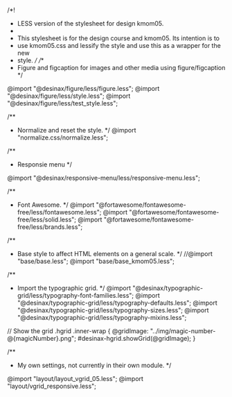 /*!
 * LESS version of the stylesheet for design kmom05.
 *
 * This stylesheet is for the design course and kmom05. Its intention is to
 * use kmom05.css and lessify the style and use this as a wrapper for the new
 * style.
 */
 /**
  * Figure and figcaption for images and other media using figure/figcaption
  */

@import "@desinax/figure/less/figure.less";
@import "@desinax/figure/less/style.less";
@import "@desinax/figure/less/test_style.less";



 /**
  * Normalize and reset the style.
  */
 @import "normalize.css/normalize.less";

/**
* Responsie menu
*/

@import "@desinax/responsive-menu/less/responsive-menu.less";

 /**
  * Font Awesome.
  */
 @import "@fortawesome/fontawesome-free/less/fontawesome.less";
 @import "@fortawesome/fontawesome-free/less/solid.less";
 @import "@fortawesome/fontawesome-free/less/brands.less";


/**
 * Base style to affect HTML elements on a general scale.
 */
//@import "base/base.less";
@import "base/base_kmom05.less";

/**
 * Import the typographic grid.
 */
@import "@desinax/typographic-grid/less/typography-font-families.less";
@import "@desinax/typographic-grid/less/typography-defaults.less";
@import "@desinax/typographic-grid/less/typography-sizes.less";
@import "@desinax/typographic-grid/less/typography-mixins.less";



// Show the grid
.hgrid .inner-wrap {
    @gridImage: "../img/magic-number-@{magicNumber}.png";
    #desinax-hgrid.showGrid(@gridImage);
}

/**
 * My own settings, not currently in their own module.
 */

@import "layout/layout_vgrid_05.less";
@import "layout/vgrid_responsive.less";
